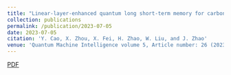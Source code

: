 ```yaml
---
title: "Linear-layer-enhanced quantum long short-term memory for carbon price forecasting"
collection: publications
permalink: /publication/2023-07-05
date: 2023-07-05
citation: 'Y. Cao, X. Zhou, X. Fei, H. Zhao, W. Liu, and J. Zhao'
venue: 'Quantum Machine Intelligence volume 5, Article number: 26 (2023)'
---
```

[PDF](https://link.springer.com/article/10.1007/s42484-023-00115-2)

